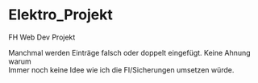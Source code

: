# Elektro_Projekt
FH Web Dev Projekt


Manchmal werden Einträge falsch oder doppelt eingefügt. Keine Ahnung warum <br>
Immer noch keine Idee wie ich die FI/Sicherungen umsetzen würde. 
